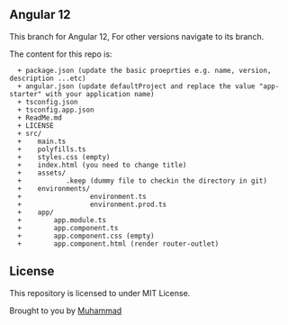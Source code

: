 ## Angular 12

This branch for Angular 12, For other versions navigate to its branch.

The content for this repo is:

```
  + package.json (update the basic proeprties e.g. name, version, description ...etc)
  + angular.json (update defaultProject and replace the value "app-starter" with your application name)
  + tsconfig.json
  + tsconfig.app.json
  + ReadMe.md
  + LICENSE
  + src/
  +    main.ts
  +    polyfills.ts
  +    styles.css (empty)
  +    index.html (you need to change title)
  +    assets/
  +           .keep (dummy file to checkin the directory in git)
  +    environments/
  +                 environment.ts
  +                 environment.prod.ts
  +    app/
  +        app.module.ts
  +        app.component.ts
  +        app.component.css (empty)
  +        app.component.html (render router-outlet)
```


## License
This repository is licensed to under MIT License.

Brought to you by [Muhammad](https://github.com/muhamad)
